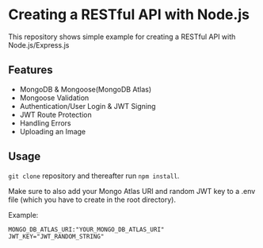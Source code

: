 # Creating a RESTful API with Node.js
This repository shows simple example for creating a RESTful API with Node.js/Express.js

## Features

- MongoDB & Mongoose(MongoDB Atlas)
- Mongoose Validation
- Authentication/User Login & JWT Signing
- JWT Route Protection
- Handling Errors
- Uploading an Image

## Usage
```git clone``` repository and thereafter run ```npm install```.

Make sure to also add your Mongo Atlas URI and random JWT key to a .env file (which you have to create in the root directory).

Example:

```
MONGO_DB_ATLAS_URI:"YOUR_MONGO_DB_ATLAS_URI"
JWT_KEY="JWT_RANDOM_STRING"
